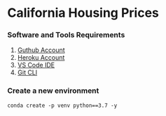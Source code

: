 # California Housing Prices

### Software and Tools Requirements

1. [Guthub Account](https://github.com)
2. [Heroku Account](https://www.heroku.com/)
3. [VS Code IDE](https://code.visualstudio.com/)
4. [Git CLI](https://git-scm.com/)

### Create a new environment

```
conda create -p venv python==3.7 -y
```